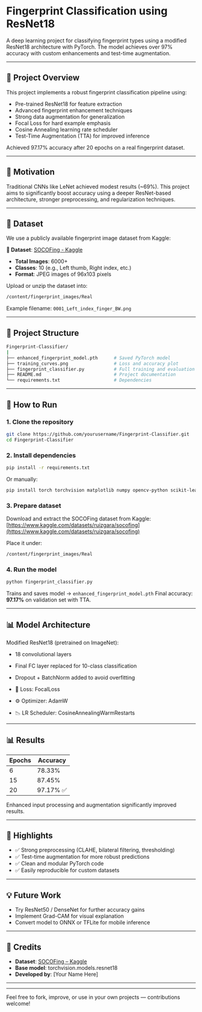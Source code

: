 # Fingerprint Classification using ResNet18

A deep learning project for classifying fingerprint types using a modified ResNet18 architecture with PyTorch. The model achieves over 97% accuracy with custom enhancements and test-time augmentation.

---

## 📌 Project Overview

This project implements a robust fingerprint classification pipeline using:

* Pre-trained ResNet18 for feature extraction
* Advanced fingerprint enhancement techniques
* Strong data augmentation for generalization
* Focal Loss for hard example emphasis
* Cosine Annealing learning rate scheduler
* Test-Time Augmentation (TTA) for improved inference

Achieved 97.17% accuracy after 20 epochs on a real fingerprint dataset.

---

## 🧠 Motivation

Traditional CNNs like LeNet achieved modest results (\~69%). This project aims to significantly boost accuracy using a deeper ResNet-based architecture, stronger preprocessing, and regularization techniques.

---

## 📂 Dataset

We use a publicly available fingerprint image dataset from Kaggle:

**🔗 Dataset**: [SOCOFing - Kaggle](https://www.kaggle.com/datasets/ruizgara/socofing)

* **Total Images**: 6000+
* **Classes**: 10 (e.g., Left thumb, Right index, etc.)
* **Format**: JPEG images of 96x103 pixels

Upload or unzip the dataset into:

```bash
/content/fingerprint_images/Real
```

Example filename: `0001_Left_index_finger_BW.png`

---

## 🧱 Project Structure

```bash
Fingerprint-Classifier/
|
├── enhanced_fingerprint_model.pth      # Saved PyTorch model
├── training_curves.png                 # Loss and accuracy plot
├── fingerprint_classifier.py           # Full training and evaluation code
├── README.md                           # Project documentation
└── requirements.txt                    # Dependencies
```

---

## 🚀 How to Run

### 1. Clone the repository

```bash
git clone https://github.com/yourusername/Fingerprint-Classifier.git
cd Fingerprint-Classifier
```

### 2. Install dependencies

```bash
pip install -r requirements.txt
```

Or manually:

```bash
pip install torch torchvision matplotlib numpy opencv-python scikit-learn tqdm
```

### 3. Prepare dataset

Download and extract the SOCOFing dataset from Kaggle:
[https://www.kaggle.com/datasets/ruizgara/socofing](https://www.kaggle.com/datasets/ruizgara/socofing)

Place it under:

```bash
/content/fingerprint_images/Real
```

### 4. Run the model

```bash
python fingerprint_classifier.py
```

Trains and saves model → `enhanced_fingerprint_model.pth`
Final accuracy: **97.17%** on validation set with TTA.

---

## 📊 Model Architecture

Modified ResNet18 (pretrained on ImageNet):

* 18 convolutional layers

* Final FC layer replaced for 10-class classification

* Dropout + BatchNorm added to avoid overfitting

* 🧠 Loss: FocalLoss

* ⚙️ Optimizer: AdamW

* 📉 LR Scheduler: CosineAnnealingWarmRestarts

---

## 📊 Results

| Epochs | Accuracy |
| ------ | -------- |
| 6      | 78.33%   |
| 15     | 87.45%   |
| 20     | 97.17% ✅ |

Enhanced input processing and augmentation significantly improved results.

---


## 📌 Highlights

* ✅ Strong preprocessing (CLAHE, bilateral filtering, thresholding)
* ✅ Test-time augmentation for more robust predictions
* ✅ Clean and modular PyTorch code
* ✅ Easily reproducible for custom datasets

---

## 💡 Future Work

* Try ResNet50 / DenseNet for further accuracy gains
* Implement Grad-CAM for visual explanation
* Convert model to ONNX or TFLite for mobile inference

---

## 🤝 Credits

* **Dataset**: [SOCOFing – Kaggle](https://www.kaggle.com/datasets/ruizgara/socofing)
* **Base model**: torchvision.models.resnet18
* **Developed by**: \[Your Name Here]

---



---

Feel free to fork, improve, or use in your own projects — contributions welcome!
